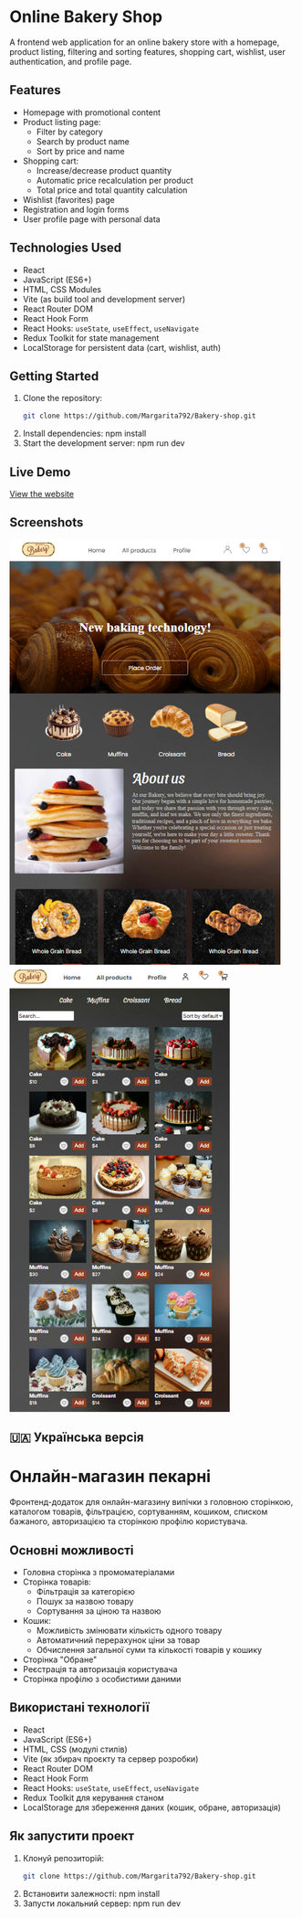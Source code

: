 
# Online Bakery Shop

A frontend web application for an online bakery store with a homepage, product listing, filtering and sorting features, shopping cart, wishlist, user authentication, and profile page.

## Features

- Homepage with promotional content
- Product listing page:
  - Filter by category
  - Search by product name
  - Sort by price and name
- Shopping cart:
  - Increase/decrease product quantity
  - Automatic price recalculation per product
  - Total price and total quantity calculation
- Wishlist (favorites) page
- Registration and login forms
- User profile page with personal data

## Technologies Used

- React
- JavaScript (ES6+)
- HTML, CSS Modules
- Vite (as build tool and development server)
- React Router DOM
- React Hook Form
- React Hooks: `useState`, `useEffect`, `useNavigate`
- Redux Toolkit for state management
- LocalStorage for persistent data (cart, wishlist, auth)

## Getting Started

1. Clone the repository:
   ```bash
   git clone https://github.com/Margarita792/Bakery-shop.git

   ```
2. Install dependencies:
   npm install
3. Start the development server:
   npm run dev

## Live Demo
[View the website](https://online-bakery-shop.netlify.app)

## Screenshots
![Homepage](./Screenshot%202025-07-26%20101430.png)
![Product List](./Screenshot%202025-07-21%20223420.png)

## 🇺🇦 Українська версія

# Онлайн-магазин пекарні

Фронтенд-додаток для онлайн-магазину випічки з головною сторінкою, каталогом товарів, фільтрацією, сортуванням, кошиком, списком бажаного, авторизацією та сторінкою профілю користувача.

## Основні можливості

- Головна сторінка з промоматеріалами
- Сторінка товарів:
  - Фільтрація за категорією
  - Пошук за назвою товару
  - Сортування за ціною та назвою
- Кошик:
  - Можливість змінювати кількість одного товару
  - Автоматичний перерахунок ціни за товар
  - Обчислення загальної суми та кількості товарів у кошику
- Сторінка "Обране"
- Реєстрація та авторизація користувача
- Сторінка профілю з особистими даними

## Використані технології

- React
- JavaScript (ES6+)
- HTML, CSS (модулі стилів)
- Vite (як збирач проєкту та сервер розробки)
- React Router DOM
- React Hook Form
- React Hooks: `useState`, `useEffect`, `useNavigate`
- Redux Toolkit для керування станом
- LocalStorage для збереження даних (кошик, обране, авторизація)

## Як запустити проект

1. Клонуй репозиторій:
   ```bash
   git clone https://github.com/Margarita792/Bakery-shop.git
2. Встановити залежності:
   npm install
3. Запусти локальний сервер:
   npm run dev

